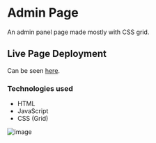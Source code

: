 # Admin Page
An admin panel page made mostly with CSS grid.

## Live Page Deployment
Can be seen [here](https://yomanbest67.github.io/admin_page/).

### Technologies used
- HTML
- JavaScript
- CSS (Grid)

![image](https://github.com/Yomanbest67/admin_page/assets/106496623/264a4856-2974-4900-9f13-9977c30c0c17)
